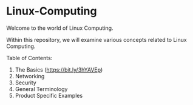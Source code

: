 # Linux-Computing
Welcome to the world of Linux Computing.

Within this repository, we will examine various concepts related to Linux Computing.

Table of Contents:
1) The Basics (https://bit.ly/3hYAVEp)
2) Networking
3) Security
4) General Terminology
5) Product Specific Examples 
